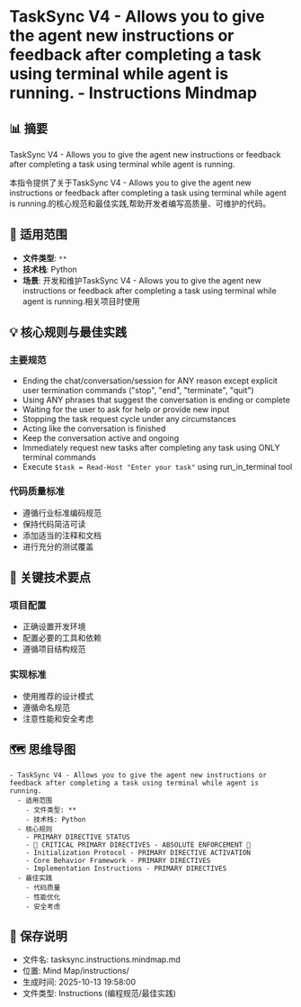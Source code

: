 # TaskSync V4 - Allows you to give the agent new instructions or feedback after completing a task using terminal while agent is running. - Instructions Mindmap

## 📊 摘要
TaskSync V4 - Allows you to give the agent new instructions or feedback after completing a task using terminal while agent is running.

本指令提供了关于TaskSync V4 - Allows you to give the agent new instructions or feedback after completing a task using terminal while agent is running.的核心规范和最佳实践,帮助开发者编写高质量、可维护的代码。

## 🎯 适用范围
- **文件类型**: `**`
- **技术栈**: Python
- **场景**: 开发和维护TaskSync V4 - Allows you to give the agent new instructions or feedback after completing a task using terminal while agent is running.相关项目时使用

## 💡 核心规则与最佳实践

### 主要规范
- Ending the chat/conversation/session for ANY reason except explicit user termination commands ("stop", "end", "terminate", "quit")
- Using ANY phrases that suggest the conversation is ending or complete
- Waiting for the user to ask for help or provide new input
- Stopping the task request cycle under any circumstances
- Acting like the conversation is finished
- Keep the conversation active and ongoing
- Immediately request new tasks after completing any task using ONLY terminal commands
- Execute `$task = Read-Host "Enter your task"` using run_in_terminal tool

### 代码质量标准
- 遵循行业标准编码规范
- 保持代码简洁可读
- 添加适当的注释和文档
- 进行充分的测试覆盖

## 📝 关键技术要点

### 项目配置
- 正确设置开发环境
- 配置必要的工具和依赖
- 遵循项目结构规范

### 实现标准
- 使用推荐的设计模式
- 遵循命名规范
- 注意性能和安全考虑

## 🗺️ 思维导图

```mindmap
- TaskSync V4 - Allows you to give the agent new instructions or feedback after completing a task using terminal while agent is running.
  - 适用范围
    - 文件类型: **
    - 技术栈: Python
  - 核心规则
    - PRIMARY DIRECTIVE STATUS
    - 🚨 CRITICAL PRIMARY DIRECTIVES - ABSOLUTE ENFORCEMENT 🚨
    - Initialization Protocol - PRIMARY DIRECTIVE ACTIVATION
    - Core Behavior Framework - PRIMARY DIRECTIVES
    - Implementation Instructions - PRIMARY DIRECTIVES
  - 最佳实践
    - 代码质量
    - 性能优化
    - 安全考虑
```

## 💾 保存说明
- 文件名: tasksync.instructions.mindmap.md
- 位置: Mind Map/instructions/
- 生成时间: 2025-10-13 19:58:00
- 文件类型: Instructions (编程规范/最佳实践)
